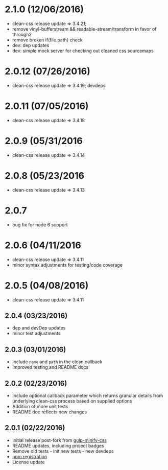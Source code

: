 # 2.1.0 (12/06/2016)

- clean-css release update => 3.4.21;
- remove vinyl-bufferstream && readable-stream/transform in favor of through2
- remove broken if(file.path) check
- dev: dep updates
- dev: simple mock server for checking out cleaned css sourcemaps

# 2.0.12 (07/26/2016)

- clean-css release update => 3.4.19; devdeps

# 2.0.11 (07/05/2016)

- clean-css release update => 3.4.18

# 2.0.9 (05/31/2016

- clean-css release update => 3.4.14

# 2.0.8 (05/23/2016

- clean-css release update => 3.4.13

# 2.0.7

- bug fix for node 6 support

# 2.0.6 (04/11/2016

- clean-css release update => 3.4.11
- minor syntax adjustments for testing/code coverage

# 2.0.5 (04/08/2016)

- clean-css release update => 3.4.11

## 2.0.4 (03/23/2016)

- dep and devDep updates
- minor test adjustments

## 2.0.3 (03/01/2016)

- Include `name` and `path` in the clean callback
- Improved testing and README docs

## 2.0.2 (02/23/2016)

- Include optional callback parameter which returns granular details from underlying clean-css process based on supplied options
- Addition of more unit tests
- README doc reflects new changes

## 2.0.1 (02/22/2016)

- Initial release post-fork from [gulp-minify-css](https://github.com/murphydanger/gulp-minify-css)
- README updates, including project badges
- Remove old tests - init new tests - new devdeps
- [npm registration](https://www.npmjs.com/package/gulp-clean-css)
- License update